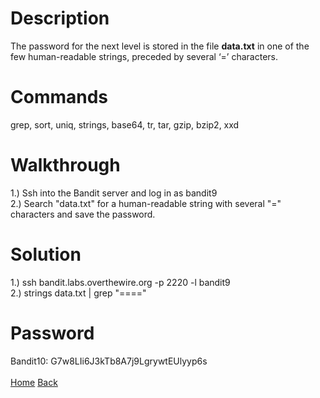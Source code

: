 # Description
The password for the next level is stored in the file **data.txt** in one of the few human-readable strings, preceded by several ‘=’ characters.
# Commands
grep, sort, uniq, strings, base64, tr, tar, gzip, bzip2, xxd
# Walkthrough
1.) Ssh into the Bandit server and log in as bandit9 <br />
2.) Search "data.txt" for a human-readable string with several "=" characters and save the password.
# Solution
1.) ssh bandit.labs.overthewire.org -p 2220 -l bandit9 <br />
2.) strings data.txt | grep "===="
# Password
Bandit10: G7w8LIi6J3kTb8A7j9LgrywtEUlyyp6s <br /> <br />
[Home](https://github.com/Spagoooti/OverTheWire-Bandit/blob/main/README.md) [Back]()